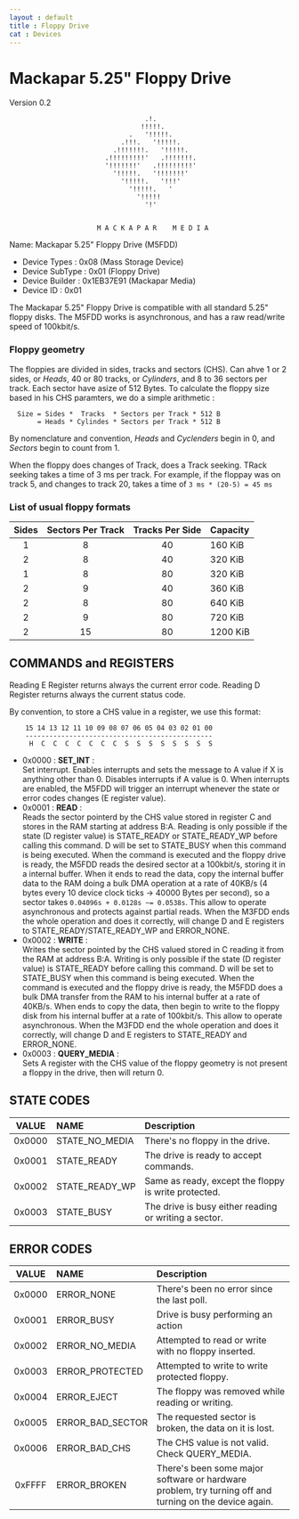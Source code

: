 ```yaml
---
layout : default
title : Floppy Drive
cat : Devices
---
```

Mackapar 5.25" Floppy Drive
===========================
Version 0.2

                                      .!.
                                     !!!!!. 
                                  .   '!!!!!. 
                                .!!!.   '!!!!!.
                              .!!!!!!!.   '!!!!!.
                            .!!!!!!!!!'   .!!!!!!!.
                            '!!!!!!!'   .!!!!!!!!!'
                              '!!!!!.   '!!!!!!!' 
                                '!!!!!.   '!!!'
                                  '!!!!!.   '
                                    '!!!!! 
                                      '!'   


                          M A C K A P A R    M E D I A   

Name: Mackapar 5.25" Floppy Drive (M5FDD) 

 - Device Types    : 0x08 (Mass Storage Device)
 - Device SubType  : 0x01 (Floppy Drive)
 - Device Builder  : 0x1EB37E91 (Mackapar Media)
 - Device ID       : 0x01

The Mackapar 5.25" Floppy Drive is compatible with all standard 5.25" floppy 
disks.
The M5FDD works is asynchronous, and has a raw read/write speed of 100kbit/s. 

### Floppy geometry

The floppies are divided in sides, tracks and sectors (CHS). Can ahve 1 or 2 
sides, or *Heads*, 40 or 80 tracks, or *Cylinders*, and 8 to 36 sectors per 
track. Each sector have asize of 512 Bytes. To calculate the floppy size 
based in his CHS paramters, we do a simple arithmetic :
```
  Size = Sides *  Tracks  * Sectors per Track * 512 B
       = Heads * Cylindes * Sectors per Track * 512 B
```
By nomenclature and convention, *Heads* and *Cyclenders* begin in 0, and 
*Sectors* begin to count from 1. 

When the floppy does changes of Track, does a Track seeking. TRack seeking 
takes a time of 3 ms per track. For example, if the floppay was on track 5, and 
changes to track 20, takes a time of `3 ms * (20-5) = 45 ms` 

### List of usual floppy formats

 Sides | Sectors Per Track | Tracks Per Side | Capacity 
:-----:|:-----------------:|:---------------:|:----------
   1   |        8          |       40        |  160 KiB
   2   |        8          |       40        |  320 KiB
   1   |        8          |       80        |  320 KiB
   2   |        9          |       40        |  360 KiB
   2   |        8          |       80        |  640 KiB
   2   |        9          |       80        |  720 KiB
   2   |        15         |       80        |  1200 KiB


COMMANDS and REGISTERS
----------------------
   
Reading E Register returns always the current error code.
Reading D Register returns always the current status code.

By convention, to store a CHS value in a register, we use this format:
```
    15 14 13 12 11 10 09 08 07 06 05 04 03 02 01 00
    -----------------------------------------------
     H  C  C  C  C  C  C  C  S  S  S  S  S  S  S  S  
```

 - 0x0000 : **SET_INT** :  
   Set interrupt. Enables interrupts and sets the message to A value if X is 
   anything other than 0. Disables interrupts if A value is 0. When interrupts 
   are enabled, the M5FDD will trigger an interrupt whenever the state or error
   codes changes (E register value).
 - 0x0001 : **READ** :  
   Reads the sector pointerd by the CHS value stored in register C and stores 
   in the RAM starting at address B:A.
   Reading is only possible if the state (D register value) is STATE_READY or 
   STATE_READY_WP before calling this command. D will be set to STATE_BUSY 
   when this command is being executed.
   When the command is executed and the floppy drive is ready, the M5FDD reads 
   the desired sector at a 100kbit/s, storing it in a internal buffer. When it 
   ends to read the data, copy the internal buffer data to the RAM doing a bulk
   DMA operation at a rate of 40KB/s (4 bytes every 10 device clock ticks -> 
   40000 Bytes per second), so a sector takes `0.04096s + 0.0128s ~= 0.0538s`.
   This allow to operate asynchronous and protects against partial reads.
   When the M3FDD ends the whole operation and does it correctly, will change D 
   and E registers to STATE_READY/STATE_READY_WP and ERROR_NONE.
 - 0x0002 : **WRITE** :  
   Writes the sector pointed by the CHS valued stored in C reading it from the 
   RAM at address B:A.
   Writing is only possible if the state (D register value) is STATE_READY 
   before calling this command. D will be set to STATE_BUSY when this command 
   is being executed.
   When the command is executed and the floppy drive is ready, the M5FDD does a
   bulk DMA transfer from the RAM to his internal buffer at a rate of 40KB/s. 
   When ends to copy the data, then begin to write to the floppy disk from his 
   internal buffer at a rate of 100kbit/s. This allow to operate asynchronous.
   When the M3FDD end the whole operation and does it correctly, will change D 
   and E registers to STATE_READY and ERROR_NONE.
 - 0x0003 : **QUERY_MEDIA** :  
   Sets A register with the CHS value of the floppy geometry 
   is not present a floppy in the drive, then will return 0.

STATE CODES
-----------

 VALUE | NAME             | Description
:-----:|:-----------------|:------------------------------------------------------------  
0x0000 | STATE_NO_MEDIA   | There's no floppy in the drive.
0x0001 | STATE_READY      | The drive is ready to accept commands.
0x0002 | STATE_READY_WP   | Same as ready, except the floppy is write protected.
0x0003 | STATE_BUSY       | The drive is busy either reading or writing a sector.

ERROR CODES
-----------

 VALUE | NAME             | Description
:-----:|:-----------------|:------------------------------------------------------------    
0x0000 | ERROR_NONE       | There's been no error since the last poll.
0x0001 | ERROR_BUSY       | Drive is busy performing an action
0x0002 | ERROR_NO_MEDIA   | Attempted to read or write with no floppy inserted.
0x0003 | ERROR_PROTECTED  | Attempted to write to write protected floppy.
0x0004 | ERROR_EJECT      | The floppy was removed while reading or writing.
0x0005 | ERROR_BAD_SECTOR | The requested sector is broken, the data on it is lost.
0x0006 | ERROR_BAD_CHS    | The CHS value is not valid. Check QUERY_MEDIA.
0xFFFF | ERROR_BROKEN     | There's been some major software or hardware problem, try turning off and turning on the device again.


